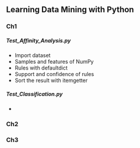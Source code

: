 ## Learning Data Mining with Python
### Ch1
##### Test_Affinity_Analysis.py
* Import dataset
* Samples and features of NumPy
* Rules with defaultdict
* Support and confidence of rules
* Sort the result with itemgetter
##### Test_Classification.py
* 
### Ch2
### Ch3
